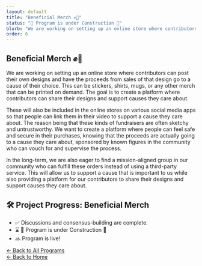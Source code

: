 ```yaml
---
layout: default
title: "Beneficial Merch ✊🎁"
status: "🚧 Program is under Construction 🚧"
blurb: "We are working on setting up an online store where contributors can post their own designs and have the proceeds from sales of that design go to a cause of their choice. This can be stickers, shirts, mugs, or any other merch that can be printed on demand. The goal is to create a platform where contributors can share their designs and support causes they care about."
order: 6
---
```


## Beneficial Merch ✊🎁

We are working on setting up an online store where contributors can post their own designs and have the proceeds from sales of that design go to a cause of their choice. This can be stickers, shirts, mugs, or any other merch that can be printed on demand. The goal is to create a platform where contributors can share their designs and support causes they care about.  
  
These will also be included in the online stores on various social media apps so that people can link them in their video to support a cause they care about. The reason being that these kinds of fundraisers are often sketchy and untrustworthy. We want to create a platform where people can feel safe and secure in their purchases, knowing that the proceeds are actually going to a cause they care about, sponsored by known figures in the community who can vouch for and supervise the process.  
  
In the long-term, we are also eager to find a mission-aligned group in our community who can fulfill these orders instead of using a third-party service. This will allow us to support a cause that is important to us while also providing a platform for our contributors to share their designs and support causes they care about.  

## 🛠️ Project Progress: Beneficial Merch

- ✅ Discussions and consensus-building are complete.
- ⌛ 🚧 Program is under Construction 🚧
- 🔜 Program is live!

[← Back to All Programs](/program/)  
[← Back to Home](/)

